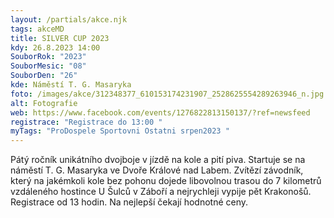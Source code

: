 ```yaml
---
layout: /partials/akce.njk
tags: akceMD
title: SILVER CUP 2023
kdy: 26.8.2023 14:00
SouborRok: "2023"
SouborMesic: "08"
SouborDen: "26"
kde: Náměstí T. G. Masaryka
foto: /images/akce/312348377_610153174231907_2528625554289263946_n.jpg
alt: Fotografie
web: https://www.facebook.com/events/1276822813150137/?ref=newsfeed
registrace: "Registrace do 13:00 "
myTags: "ProDospele Sportovni Ostatni srpen2023 "
---
```

<!--StartFragment-->

Pátý ročník unikátního dvojboje v jízdě na kole a pití piva. Startuje se na náměstí T. G. Masaryka ve Dvoře Králové nad Labem. Zvítězí závodník, který na jakémkoli kole bez pohonu dojede libovolnou trasou do 7 kilometrů vzdáleného hostince U Šulců v Záboří a nejrychleji vypije pět Krakonošů. Registrace od 13 hodin. Na nejlepší čekají hodnotné ceny.

<!--EndFragment-->